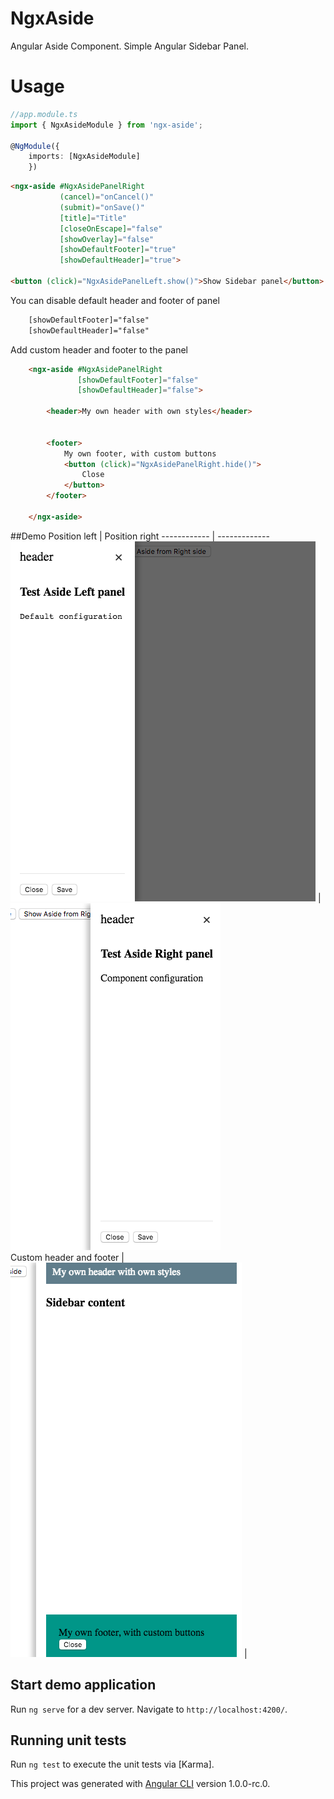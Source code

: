# NgxAside

Angular Aside Component. Simple Angular Sidebar Panel.
  
# Usage

```TypeScript
//app.module.ts
import { NgxAsideModule } from 'ngx-aside';

@NgModule({
    imports: [NgxAsideModule]
    })
```

```Html
<ngx-aside #NgxAsidePanelRight
           (cancel)="onCancel()"
           (submit)="onSave()"
           [title]="Title"
           [closeOnEscape]="false"
           [showOverlay]="false"
           [showDefaultFooter]="true"
           [showDefaultHeader]="true">
           
<button (click)="NgxAsidePanelLeft.show()">Show Sidebar panel</button>

```


You can disable default header and footer of panel
```Html    
    [showDefaultFooter]="false"
    [showDefaultHeader]="false"
```


Add custom header and footer to the panel
```Html
    <ngx-aside #NgxAsidePanelRight
               [showDefaultFooter]="false"
               [showDefaultHeader]="false">
    
        <header>My own header with own styles</header>
        
    
        <footer>
            My own footer, with custom buttons
            <button (click)="NgxAsidePanelRight.hide()">
                Close
            </button>
        </footer>
    
    </ngx-aside>

```
##Demo
 Position left |  Position right
 ------------ | -------------
![alt text](screenshot.png "Sidebar panel.") | ![alt text](screenshot-right.png "Sidebar panel.")
<br/>Custom header and footer |  
![alt text](screenshot-custom.png "Sidebar panel.") |


## Start demo application
Run `ng serve` for a dev server. Navigate to `http://localhost:4200/`. 


## Running unit tests

Run `ng test` to execute the unit tests via [Karma].

This project was generated with [Angular CLI](https://github.com/angular/angular-cli) version 1.0.0-rc.0.